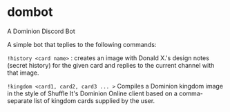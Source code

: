 # dombot
A Dominion Discord Bot

A simple bot that teplies to the following commands:

```!history <card name>``` : creates an image with Donald X.'s design notes (secret history) for the given card and replies to the current channel with that image. 

```!kingdom <card1, card2, card3 ... >``` Compiles a Dominion kingdom image in the style of Shuffle It's Dominion Online client based on a comma-separate list of kingdom cards supplied by the user. 

